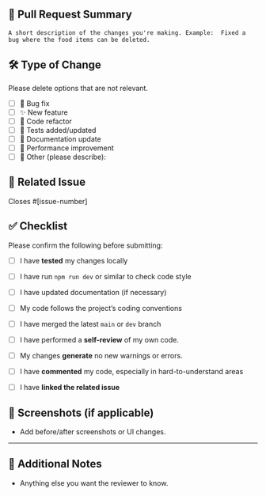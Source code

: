 ## 📌 Pull Request Summary

`A short description of the changes you're making.
Example: 
Fixed a bug where the food items can be deleted.`


## 🛠️ Type of Change

Please delete options that are not relevant.

- [ ] 🐛 Bug fix  
- [ ] ✨ New feature  
- [ ] 🧹 Code refactor  
- [ ] 🧪 Tests added/updated  
- [ ] 📄 Documentation update  
- [ ] 🚀 Performance improvement  
- [ ] 🔧 Other (please describe):

## 🔗 Related Issue

Closes #[issue-number]  
<!-- Example: Closes #12 -->



## ✅ Checklist

Please confirm the following before submitting:

- [ ] I have **tested** my changes locally
- [ ] I have run `npm run dev` or similar to check code style
- [ ] I have updated documentation (if necessary)
- [ ] My code follows the project’s coding conventions
- [ ] I have merged the latest `main` or `dev` branch
- [ ] I have performed a **self-review** of my own code.
- [ ] My changes **generate** no new warnings or errors.
- [ ] I have **commented** my code, especially in hard-to-understand areas
-  [ ] I have **linked the related issue**



## 📸 Screenshots (if applicable)


* Add before/after screenshots or UI changes.



---
## 🧠 Additional Notes

- Anything else you want the reviewer to know.


